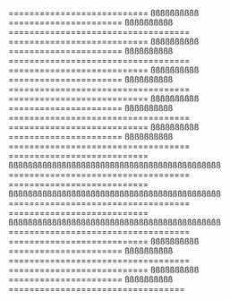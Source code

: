 =========================== ßßßßßßßßßß ====================== ßßßßßßßßßß ===================================
=========================== ßßßßßßßßßß ====================== ßßßßßßßßßß ===================================
=========================== ßßßßßßßßßß ====================== ßßßßßßßßßß ===================================
=========================== ßßßßßßßßßß ====================== ßßßßßßßßßß ===================================
=========================== ßßßßßßßßßß ====================== ßßßßßßßßßß ===================================
=========================== ßßßßßßßßßßßßßßßßßßßßßßßßßßßßßßßßßßßßßßßßßßßß ===================================
=========================== ßßßßßßßßßßßßßßßßßßßßßßßßßßßßßßßßßßßßßßßßßßßß ===================================
=========================== ßßßßßßßßßßßßßßßßßßßßßßßßßßßßßßßßßßßßßßßßßßßß ===================================
=========================== ßßßßßßßßßß ====================== ßßßßßßßßßß ===================================
=========================== ßßßßßßßßßß ====================== ßßßßßßßßßß ==================================

